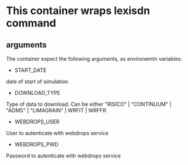 # This container wraps lexisdn command

## arguments

The container expect the following arguments, as environemtn variables:


* START_DATE

date of start of simulation

* DOWNLOAD_TYPE

Type of data to download. Can be either "RISICO" | "CONTINUUM" | "ADMS" | "LIMAGRAIN" | WRFIT  | WRFFR

* WEBDROPS_USER

User to autenticate with webdrops service

* WEBDROPS_PWD

Password to autenticate with webdrops service

